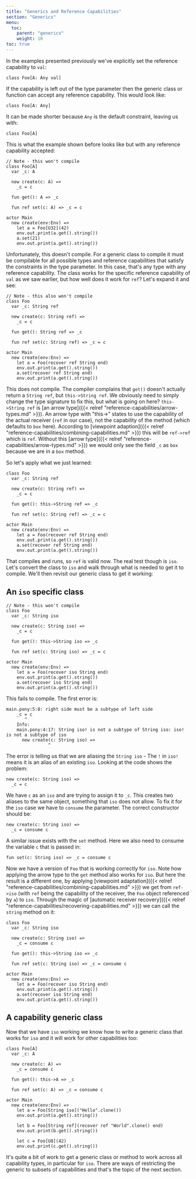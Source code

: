 ```yaml
---
title: "Generics and Reference Capabilities"
section: "Generics"
menu:
  toc:
    parent: "generics"
    weight: 10
toc: true
---
```


In the examples presented previously we've explicitly set the reference capability to `val`:

```pony
class Foo[A: Any val]
```

If the capability is left out of the type parameter then the generic class or function can accept any reference capability. This would look like:

```pony
class Foo[A: Any]
```

It can be made shorter because `Any` is the default constraint, leaving us with:

```pony
class Foo[A]
```

This is what the example shown before looks like but with any reference capability accepted:

```pony
// Note - this won't compile
class Foo[A]
  var _c: A

  new create(c: A) =>
    _c = c

  fun get(): A => _c

  fun ref set(c: A) => _c = c

actor Main
  new create(env:Env) =>
    let a = Foo[U32](42)
    env.out.print(a.get().string())
    a.set(21)
    env.out.print(a.get().string())
```

Unfortunately, this doesn't compile. For a generic class to compile it must be compilable for all possible types and reference capabilities that satisfy the constraints in the type parameter. In this case, that's any type with any reference capability. The class works for the specific reference capability of `val` as we saw earlier, but how well does it work for `ref`? Let's expand it and see:

```pony
// Note - this also won't compile
class Foo
  var _c: String ref

  new create(c: String ref) =>
    _c = c

  fun get(): String ref => _c

  fun ref set(c: String ref) => _c = c

actor Main
  new create(env:Env) =>
    let a = Foo(recover ref String end)
    env.out.print(a.get().string())
    a.set(recover ref String end)
    env.out.print(a.get().string())
```

This does not compile. The compiler complains that `get()` doesn't actually return a `String ref`, but `this->String ref`. We obviously need to simply change the type signature to fix this, but what is going on here?
`this->String ref` is [an arrow type]({{< relref "reference-capabilities/arrow-types.md" >}}). An arrow type with "this->" states to use the capability of the actual receiver (`ref` in our case), not the capability of the method (which defaults to `box` here). According to [viewpoint adaption]({{< relref "reference-capabilities/combining-capabilities.md" >}}) this will be `ref->ref` which is `ref`. Without this [arrow type]({{< relref "reference-capabilities/arrow-types.md" >}}) we would only see the field `_c` as `box` because we are in a `box` method.

So let's apply what we just learned:

```pony
class Foo
  var _c: String ref

  new create(c: String ref) =>
    _c = c

  fun get(): this->String ref => _c

  fun ref set(c: String ref) => _c = c

actor Main
  new create(env:Env) =>
    let a = Foo(recover ref String end)
    env.out.print(a.get().string())
    a.set(recover ref String end)
    env.out.print(a.get().string())
```

That compiles and runs, so `ref` is valid now. The real test though is `iso`. Let's convert the class to `iso` and walk through what is needed to get it to compile. We'll then revisit our generic class to get it working:

## An `iso` specific class

```pony
// Note - this won't compile
class Foo
  var _c: String iso

  new create(c: String iso) =>
    _c = c

  fun get(): this->String iso => _c

  fun ref set(c: String iso) => _c = c

actor Main
  new create(env:Env) =>
    let a = Foo(recover iso String end)
    env.out.print(a.get().string())
    a.set(recover iso String end)
    env.out.print(a.get().string())
```

This fails to compile. The first error is:

```error
main.pony:5:8: right side must be a subtype of left side
    _c = c
       ^
    Info:
    main.pony:4:17: String iso! is not a subtype of String iso: iso! is not a subtype of iso
      new create(c: String iso) =>
                ^
```

The error is telling us that we are aliasing the `String iso` - The `!` in `iso!` means it is an alias of an existing `iso`. Looking at the code shows the problem:

```pony
new create(c: String iso) =>
  _c = c
```

We have `c` as an `iso` and are trying to assign it to `_c`. This creates two aliases to the same object, something that `iso` does not allow. To fix it for the `iso` case we have to `consume` the parameter. The correct constructor should be:

```pony
new create(c: String iso) =>
  _c = consume c
```

A similar issue exists with the `set` method. Here we also need to consume the variable `c` that is passed in:

```pony
fun set(c: String iso) => _c = consume c
```

Now we have a version of `Foo` that is working correctly for `iso`. Note how applying the arrow type to the `get` method also works for `iso`. But here the result is a different one, by applying [viewpoint adaptation]({{< relref "reference-capabilities/combining-capabilities.md" >}}) we get from `ref->iso` (with `ref` being the capability of the receiver, the `Foo` object referenced by `a`) to `iso`. Through the magic of [automatic receiver recovery]({{< relref "reference-capabilities/recovering-capabilities.md" >}}) we can call the `string` method on it:

```pony
class Foo
  var _c: String iso

  new create(c: String iso) =>
    _c = consume c

  fun get(): this->String iso => _c

  fun ref set(c: String iso) => _c = consume c

actor Main
  new create(env:Env) =>
    let a = Foo(recover iso String end)
    env.out.print(a.get().string())
    a.set(recover iso String end)
    env.out.print(a.get().string())
```

## A capability generic class

Now that we have `iso` working we know how to write a generic class that works for `iso` and it will work for other capabilities too:

```pony
class Foo[A]
  var _c: A

  new create(c: A) =>
    _c = consume c

  fun get(): this->A => _c

  fun ref set(c: A) => _c = consume c

actor Main
  new create(env:Env) =>
    let a = Foo[String iso]("Hello".clone())
    env.out.print(a.get().string())

    let b = Foo[String ref](recover ref "World".clone() end)
    env.out.print(b.get().string())

    let c = Foo[U8](42)
    env.out.print(c.get().string())
```

It's quite a bit of work to get a generic class or method to work across all capability types, in particular for `iso`. There are ways of restricting the generic to subsets of capabilities and that's the topic of the next section.
